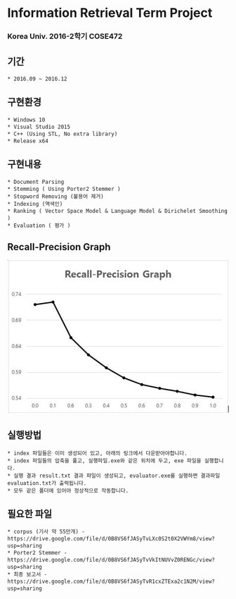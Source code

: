 # Information Retrieval Term Project
### Korea Univ. 2016-2학기 COSE472

## 기간
    * 2016.09 ~ 2016.12

## 구현환경
    * Windows 10
    * Visual Studio 2015
    * C++ (Using STL, No extra library) 
    * Release x64

## 구현내용
    * Document Parsing
    * Stemming ( Using Porter2 Stemmer )
    * Stopword Removing (불용어 제거)
    * Indexing (역색인)
    * Ranking ( Vector Space Model & Language Model & Dirichelet Smoothing )
    * Evaluation ( 평가 )

## Recall-Precision Graph
![Error](graph.JPG)

## 실행방법
    * index 파일들은 이미 생성되어 있고, 아래의 링크에서 다운받아야합니다.
    * index 파일들의 압축을 풀고, 실행파일.exe와 같은 위치에 두고, exe 파일을 실행합니다.
    * 실행 결과 result.txt 결과 파일이 생성되고, evaluator.exe를 실행하면 결과파일 evaluation.txt가 출력됩니다.
    * 모두 같은 폴더에 있어야 정상적으로 작동합니다.

## 필요한 파일
    * corpus (기사 약 55만개) - https://drive.google.com/file/d/0B8VS6fJASyTvLXc0S2t0X2VWYm8/view?usp=sharing
    * Porter2 Stemmer - https://drive.google.com/file/d/0B8VS6fJASyTvVkItNUVvZ0RENGc/view?usp=sharing
    * 최종 보고서 - https://drive.google.com/file/d/0B8VS6fJASyTvR1cxZTExa2c1N2M/view?usp=sharing